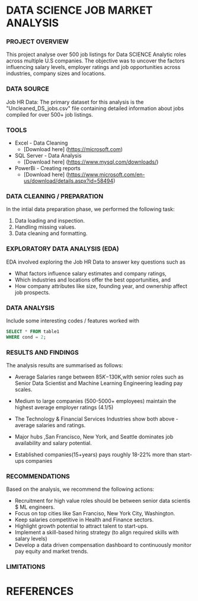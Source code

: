 # DATA SCIENCE JOB MARKET ANALYSIS

### PROJECT OVERVIEW

This project analyse over 500 job listings for Data SCIENCE Analytic roles across multiple U.S companies. The objective was to uncover the factors influencing salary levels, employer ratings and job opportunities across industries, company sizes and locations.

### DATA SOURCE

 Job HR Data: The primary dataset for this analysis is the "Uncleaned_DS_jobs.csv" file containing detailed information about jobs compiled for over 500+ job listings.

### TOOLS

 - Excel - Data Cleaning
    - [Download here] (https://microsoft.com)
 - SQL Server -  Data Analysis
    - [Download here] (https://www.mysql.com/downloads/)
 - PowerBi - Creating reports
    - [Download here] (https://www.microsoft.com/en-us/download/details.aspx?id=58494)

### DATA CLEANING / PREPARATION

In the intial data preparation phase, we performed the following task:
1. Data loading and inspection.
2. Handling missing values.
3. Data cleaning and formatting.

### EXPLORATORY DATA ANALYSIS (EDA)

EDA involved exploring the Job HR Data to answer key questions such as 
- What factors influence salary estimates and company ratings, 
- Which industries and locations offer the best opportunities, and 
- How company attributes like size, founding year, and ownership affect job prospects.

### DATA ANALYSIS

Include some interesting codes / features worked with

```sql
SELECT * FROM table1
WHERE cond = 2;
```

### RESULTS AND FINDINGS

The analysis results are summarised as follows:
- Average Salaries range between $85K-$130K,wIth senior roles such as Senior Data Scientist and Machine Learning Engineering  leading pay scales.

- Medium to large companies (500-5000+ employees) maintain the highest average employer ratings (4.1/5)

- The Technology & Financial Services Industries show both above -average salaries and ratings.

- Major hubs ,San Francisco, New York, and Seattle  dominates job availability and salary potential.

- Established companies(15+years) pays roughly 18-22% more than start-ups companies


### RECOMMENDATIONS
Based on the analysis, we recommend the following actions:
- Recruitment for high value roles should be between senior data scientis $ ML engineers.
- Focus on top cities like San Franciso, New York City, Washington.
- Keep salaries competitive in Health and Finance sectors.
- Highlight growth potential to attract talent to start-ups.
- Implement a skill-based hiring strategy (to align required skills with salary levels)
- Develop a data driven compensation dashboard to continuously monitor pay equity and market trends.


### LIMITATIONS


# REFERENCES
